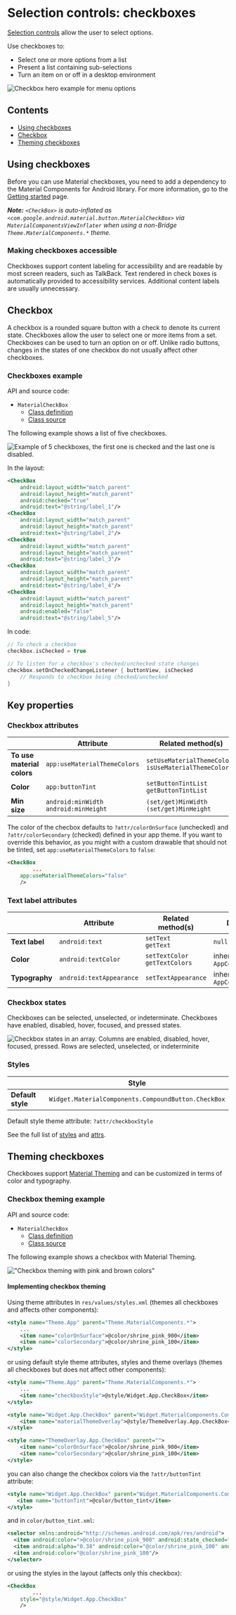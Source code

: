<!--docs:
title: "Material selection controls: CheckBoxes"
layout: detail
section: components
excerpt: "Selection controls allow the user to select options."
iconId: checkbox
path: /catalog/checkbox/
-->

# Selection controls: checkboxes

[Selection controls](https://material.io/components/selection-controls#usage)
allow the user to select options.

Use checkboxes to:

*   Select one or more options from a list
*   Present a list containing sub-selections
*   Turn an item on or off in a desktop environment

![Checkbox hero example for menu options](assets/checkbox/checkbox_hero.png)

## Contents

*   [Using checkboxes](#using-checkboxes)
*   [Checkbox](#checkbox)
*   [Theming checkboxes](#theming-checkboxes)

## Using checkboxes

Before you can use Material checkboxes, you need to add a dependency to the
Material Components for Android library. For more information, go to the
[Getting started](/material-components/material-components-android/blob/master/docs/getting-started.md)
page.

_**Note:** `<CheckBox>` is auto-inflated as
`<com.google.android.material.button.MaterialCheckBox>` via
`MaterialComponentsViewInflater` when using a non-Bridge
`Theme.MaterialComponents.*` theme._

### Making checkboxes accessible

Checkboxes support content labeling for accessibility and are readable by most
screen readers, such as TalkBack. Text rendered in check boxes is automatically
provided to accessibility services. Additional content labels are usually
unnecessary.

## Checkbox

A checkbox is a rounded square button with a check to denote its current state.
Checkboxes allow the user to select one or more items from a set. Checkboxes can
be used to turn an option on or off. Unlike radio buttons, changes in the states
of one checkbox do not usually affect other checkboxes.

### Checkboxes example

API and source code:

*   `MaterialCheckBox`
    *   [Class definition](https://developer.android.com/reference/com/google/android/material/checkbox/MaterialCheckBox)
    *   [Class source](https://github.com/material-components/material-components-android/tree/master/lib/java/com/google/android/material/checkbox/MaterialCheckBox.java)

The following example shows a list of five checkboxes.

![Example of 5 checkboxes, the first one is checked and the last one is
disabled.](assets/checkbox/checkbox_example.png)

In the layout:

```xml
<CheckBox
    android:layout_width="match_parent"
    android:layout_height="match_parent"
    android:checked="true"
    android:text="@string/label_1"/>
<CheckBox
    android:layout_width="match_parent"
    android:layout_height="match_parent"
    android:text="@string/label_2"/>
<CheckBox
    android:layout_width="match_parent"
    android:layout_height="match_parent"
    android:text="@string/label_3"/>
<CheckBox
    android:layout_width="match_parent"
    android:layout_height="match_parent"
    android:text="@string/label_4"/>
<CheckBox
    android:layout_width="match_parent"
    android:layout_height="match_parent"
    android:enabled="false"
    android:text="@string/label_5"/>
```

In code:

```kt
// To check a checkbox
checkbox.isChecked = true

// To listen for a checkbox's checked/unchecked state changes
checkbox.setOnCheckedChangeListener { buttonView, isChecked
    // Responds to checkbox being checked/unchecked
}
```

## Key properties

### Checkbox attributes

&nbsp;                     | Attribute                                  | Related method(s)                                          | Default value
-------------------------- | ------------------------------------------ | ---------------------------------------------------------- | -------------
**To use material colors** | `app:useMaterialThemeColors`               | `setUseMaterialThemeColors`<br/>`isUseMaterialThemeColors` | `true` (ignored if `app:buttonTint` is set)
**Color**                  | `app:buttonTint`                           | `setButtonTintList`<br/>`getButtonTintList`                | `null`
**Min size**               | `android:minWidth`<br/>`android:minHeight` | `(set/get)MinWidth`<br/>`(set/get)MinHeight`               | `?attr/minTouchTargetSize`

The color of the checbox defaults to `?attr/colorOnSurface` (unchecked) and
`?attr/colorSecondary` (checked) defined in your app theme. If you want to
override this behavior, as you might with a custom drawable that should not be
tinted, set `app:useMaterialThemeColors` to `false`:

```xml
<CheckBox
        ...
    app:useMaterialThemeColors="false"
    />
```

### Text label attributes

&nbsp;         | Attribute                | Related method(s)                  | Default value
-------------- | ------------------------ | ---------------------------------- | -------------
**Text label** | `android:text`           | `setText`<br/>`getText`            | `null`
**Color**      | `android:textColor`      | `setTextColor`<br/>`getTextColors` | inherits from `AppCompatRadioButton`
**Typography** | `android:textAppearance` | `setTextAppearance`                | inherits from `AppCompatRadioButton`

### Checkbox states

Checkboxes can be selected, unselected, or indeterminate. Checkboxes have
enabled, disabled, hover, focused, and pressed states.

![Checkbox states in an array. Columns are enabled, disabled, hover, focused,
pressed. Rows are selected, unselected, or
indeterminite](assets/checkbox/checkbox_states.png)

### Styles

&nbsp;            | Style
----------------- | ---------------------------------------------------
**Default style** | `Widget.MaterialComponents.CompoundButton.CheckBox`

Default style theme attribute: `?attr/checkboxStyle`

See the full list of
[styles](https://github.com/material-components/material-components-android/tree/master/lib/java/com/google/android/material/checkbox/res/values/styles.xml)
and
[attrs](https://github.com/material-components/material-components-android/tree/master/lib/java/com/google/android/material/checkbox/res/values/attrs.xml).

## Theming checkboxes

Checkboxes support
[Material Theming](https://material.io/components/selection-controls#theming)
and can be customized in terms of color and typography.

### Checkbox theming example

API and source code:

*   `MaterialCheckBox`
    *   [Class definition](https://developer.android.com/reference/com/google/android/material/checkbox/MaterialCheckBox)
    *   [Class source](https://github.com/material-components/material-components-android/tree/master/lib/java/com/google/android/material/checkbox/MaterialCheckBox.java)

The following example shows a checkbox with Material Theming.

!["Checkbox theming with pink and brown colors"](assets/checkbox/checkbox_theming.png)

#### Implementing checkbox theming

Using theme attributes in `res/values/styles.xml` (themes all checkboxes and
affects other components):

```xml
<style name="Theme.App" parent="Theme.MaterialComponents.*">
    ...
    <item name="colorOnSurface">@color/shrine_pink_900</item>
    <item name="colorSecondary">@color/shrine_pink_100</item>
</style>

```

or using default style theme attributes, styles and theme overlays (themes all
checkboxes but does not affect other components):

```xml
<style name="Theme.App" parent="Theme.MaterialComponents.*">
    ...
    <item name="checkboxStyle">@style/Widget.App.CheckBox</item>
</style>

<style name="Widget.App.CheckBox" parent="Widget.MaterialComponents.CompoundButton.CheckBox">
    <item name="materialThemeOverlay">@style/ThemeOverlay.App.CheckBox</item>
</style>

<style name="ThemeOverlay.App.CheckBox" parent="">
    <item name="colorOnSurface">@color/shrine_pink_900</item>
    <item name="colorSecondary">@color/shrine_pink_100</item>
</style>
```

you can also change the checkbox colors via the `?attr/buttonTint` attribute:

```xml
<style name="Widget.App.CheckBox" parent="Widget.MaterialComponents.CompoundButton.CheckBox">
   <item name="buttonTint">@color/button_tint</item>
</style>
```

and in `color/button_tint.xml`:

```xml
<selector xmlns:android="http://schemas.android.com/apk/res/android">
  <item android:color=">@color/shrine_pink_900" android:state_checked="true"/>
  <item android:alpha="0.38" android:color="@color/shrine_pink_100" android:state_enabled="false"/>
  <item android:color="@color/shrine_pink_100"/>
</selector>
```

or using the styles in the layout (affects only this checkbox):

```xml
<CheckBox
        ...
    style="@style/Widget.App.CheckBox"
    />
```
